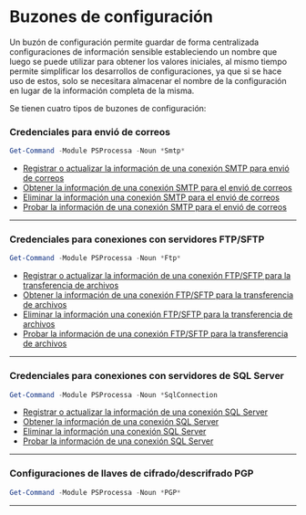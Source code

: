 # Buzones de configuración 

Un buzón de configuración permite guardar de forma centralizada configuraciones de información sensible estableciendo un nombre que luego se puede utilizar para obtener los valores iniciales, al mismo tiempo permite simplificar los desarrollos de configuraciones, ya que si se hace uso de estos, solo se necesitara almacenar el nombre de la configuración en lugar de la información completa de la misma.

Se tienen cuatro tipos de buzones de configuración:

### Credenciales para envió de correos
```powershell
Get-Command -Module PSProcessa -Noun *Smtp*
```
* [Registrar o actualizar la información de una conexión SMTP para envió de correos](Set-SmtpConnection.md)
* [Obtener la información de una conexión SMTP para el envió de correos](Get-SmtpConnection.md)
* [Eliminar la información una conexión SMTP para el envió de correos](Remove-SmtpConnection.md)
* [Probar la información de una conexión SMTP para el envió de correos](Test-SmtpConnection.md)

-----------------

### Credenciales para conexiones con servidores FTP/SFTP
```powershell
Get-Command -Module PSProcessa -Noun *Ftp*
```
* [Registrar o actualizar la información de una conexión FTP/SFTP para la transferencia de archivos](Set-FtpConnection.md)
* [Obtener la información de una conexión FTP/SFTP para la transferencia de archivos](Get-FtpConnection.md)
* [Eliminar la información una conexión FTP/SFTP para la transferencia de archivos](Remove-FtpConnection.md)
* [Probar la información de una conexión FTP/SFTP para la transferencia de archivos](Test-FtpConnection.md)


-----------------

### Credenciales para conexiones con servidores de SQL Server
```powershell
Get-Command -Module PSProcessa -Noun *SqlConnection
```
* [Registrar o actualizar la información de una conexión SQL Server](Set-SqlConnection.md)
* [Obtener la información de una conexión SQL Server](Get-SqlConnection.md)
* [Eliminar la información una conexión SQL Server](Remove-SqlConnection.md)
* [Probar la información de una conexión SQL Server](Test-SqlConnection.md)

-----------------

### Configuraciones de llaves de cifrado/descrifrado PGP
```powershell
Get-Command -Module PSProcessa -Noun *PGP*
```

-----------------
